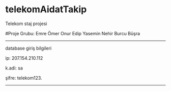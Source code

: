 # telekomAidatTakip
Telekom staj projesi

#Proje Grubu:
Emre
Ömer
Onur
Edip
Yasemin
Nehir
Burcu
Büşra

--------------------------
database giriş bilgileri

ip: 207.154.210.112

k.adi: sa

şifre: telekom123.

--------------------------
